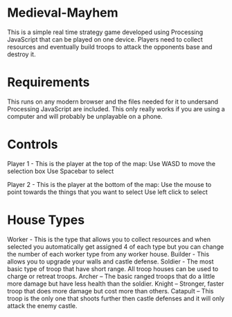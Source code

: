 # Medieval-Mayhem
This is a simple real time strategy game developed using Processing JavaScript that can be played on one device. 
Players need to collect resources and eventually build troops to attack the opponents base and destroy it.  

# Requirements
This runs on any modern browser and the files needed for it to undersand Processing JavaScript are included.
This only really works if you are using a computer and will probably be unplayable on a phone.

# Controls
Player 1 - This is the player at the top of the map:
Use WASD to move the selection box
Use Spacebar to select

Player 2 - This is the player at the bottom of the map:
Use the mouse to point towards the things that you want to select
Use left click to select

# House Types
Worker - This is the type that allows you to collect resources and when selected you automatically 
get assigned 4 of each type but you can change the number of each worker type from any worker house.
Builder - This allows you to upgrade your walls and castle defense.
Soldier - The most basic type of troop that have short range. All troop houses can be used to charge or retreat troops.
Archer – The basic ranged troops that do a little more damage but have less health than the soldier.
Knight – Stronger, faster troop that does more damage but cost more than others.
Catapult – This troop is the only one that shoots further then castle defenses and it will only attack the enemy castle.

